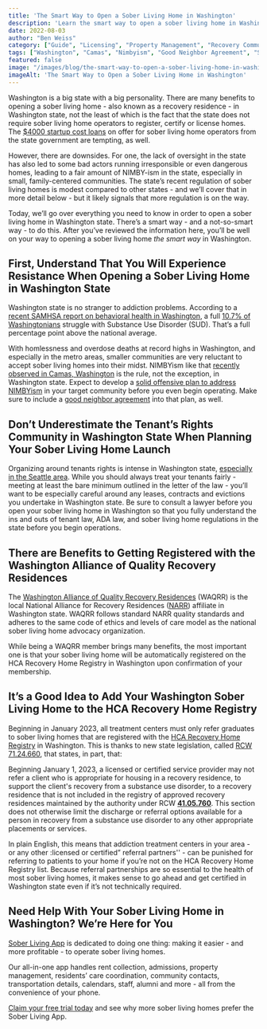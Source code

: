 ```yaml
---
title: 'The Smart Way to Open a Sober Living Home in Washington'
description: 'Learn the smart way to open a sober living home in Washington (WA). Get key insights & strategies (Aug 2022 guide).'
date: 2022-08-03
author: "Ben Weiss"
category: ["Guide", "Licensing", "Property Management", "Recovery Community", "Regulations", "Sober Living Management"]
tags: ["Washington", "Camas", "Nimbyism", "Good Neighbor Agreement", "Seattle", "Tenants Rights", "Landlord Law", "Evictions", "Waqrr", "Hca Recovery Home Registry"]
featured: false
image: "/images/blog/the-smart-way-to-open-a-sober-living-home-in-washington.jpg"
imageAlt: 'The Smart Way to Open a Sober Living Home in Washington'
---
```


Washington is a big state with a big personality. There are many benefits to opening a sober living home - also known as a recovery residence - in Washington state, not the least of which is the fact that the state does not require sober living home operators to register, certify or license homes. The [$4000 startup cost loans](<https://www.hca.wa.gov/assets/program/operating-loan-for-recovery-residence-form.pdf>) on offer for sober living home operators from the state government are tempting, as well. 

However, there are downsides. For one, the lack of oversight in the state has also led to some bad actors running irresponsible or even dangerous homes, leading to a fair amount of NIMBY-ism in the state, especially in small, family-centered communities. The state’s recent regulation of sober living homes is modest compared to other states - and we’ll cover that in more detail below - but it likely signals that more regulation is on the way. 

Today, we’ll go over everything you need to know in order to open a sober living home in Washington state. There’s a smart way - and a not-so-smart way - to do this. After you’ve reviewed the information here, you’ll be well on your way to opening a sober living home _the smart way_ in Washington. 

## First, Understand That You Will Experience Resistance When Opening a Sober Living Home in Washington State

Washington state is no stranger to addiction problems. According to a [recent SAMHSA report on behavioral health in Washington](<https://www.samhsa.gov/data/sites/default/files/reports/rpt32864/Washington-BH-Barometer_Volume6.pdf>), a full [10.7% of Washingtonians](<https://www.recoverycafecc.org/about-us>) struggle with Substance Use Disorder (SUD). That’s a full percentage point above the national average. 

With homlessness and overdose deaths at record highs in Washington, and especially in the metro areas, smaller communities are very reluctant to accept sober living homes into their midst. NIMBYism like that [recently observed in Camas, Washington](<https://www.camaspostrecord.com/news/2022/apr/07/camas-move-to-limit-drug-rehabs-and-sober-living-homes-risks-violating-law/>) is the rule, not the exception, in Washington state. Expect to develop a [solid offensive plan to address NIMBYism](<https://soberlivingapp.com/sober-living-app-blog/2019/11/19/dealing-with-nimbys-at-your-sober-living-housenbsp>) in your target community before you even begin operating. Make sure to include a [good neighbor agreement](<https://soberlivingapp.com/sober-living-app-blog/2021/9/21/how-to-write-an-awesome-good-neighbor-agreement-for-your-sober-living-home>) into that plan, as well. 

## Don’t Underestimate the Tenant’s Rights Community in Washington State When Planning Your Sober Living Home Launch

Organizing around tenants rights is intense in Washington state, [especially in the Seattle area](<https://www.seattletimes.com/seattle-news/homeless/for-tenants-living-in-transitional-housing-here-are-some-helpful-things-to-know/>). While you should always treat your tenants fairly - meeting at least the bare minimum outlined in the letter of the law - you’ll want to be especially careful around any leases, contracts and evictions you undertake in Washington state. Be sure to consult a lawyer before you open your sober living home in Washington so that you fully understand the ins and outs of tenant law, ADA law, and sober living home regulations in the state before you begin operations.

## There are Benefits to Getting Registered with the Washington Alliance of Quality Recovery Residences

The [Washington Alliance of Quality Recovery Residences](<https://www.waqrr.org/>) (WAQRR) is the local National Alliance for Recovery Residences ([NARR](<https://narronline.org/>)) affiliate in Washington state. WAQRR follows standard NARR quality standards and adheres to the same code of ethics and levels of care model as the national sober living home advocacy organization. 

While being a WAQRR member brings many benefits, the most important one is that your sober living home will be automatically registered on the HCA Recovery Home Registry in Washington upon confirmation of your membership. 

## It’s a Good Idea to Add Your Washington Sober Living Home to the HCA Recovery Home Registry

Beginning in January 2023, all treatment centers must only refer graduates to sober living homes that are registered with the [HCA Recovery Home Registry](<https://hca-tableau.watech.wa.gov/t/51/views/ResidenceOxfordHouseLocations/Dashboard?%3AisGuestRedirectFromVizportal=y&%3Aembed=y>) in Washington. This is thanks to new state legislation, called [RCW 71.24.660](<https://app.leg.wa.gov/RCW/default.aspx?cite=71.24.660>), that states, in part, that: 

Beginning January 1, 2023, a licensed or certified service provider may not refer a client who is appropriate for housing in a recovery residence, to support the client's recovery from a substance use disorder, to a recovery residence that is not included in the registry of approved recovery residences maintained by the authority under RCW [**41.05.760**](<http://app.leg.wa.gov/RCW/default.aspx?cite=41.05.760>). This section does not otherwise limit the discharge or referral options available for a person in recovery from a substance use disorder to any other appropriate placements or services.

In plain English, this means that addiction treatment centers in your area - or any other :licensed or certified” referral partners'' - can be punished for referring to patients to your home if you’re not on the HCA Recovery Home Registry list. Because referral partnerships are so essential to the health of most sober living homes, it makes sense to go ahead and get certified in Washington state even if it’s not technically required.

## Need Help With Your Sober Living Home in Washington? We’re Here for You

[Sober Living App](</>) is dedicated to doing one thing: making it easier - and more profitable - to operate sober living homes. 

Our all-in-one app handles rent collection, admissions, property management, residents’ care coordination, community contacts, transportation details, calendars, staff, alumni and more - all from the convenience of your phone. 

[Claim your free trial today](<https://behavehealth.com/get-started>) and see why more sober living homes prefer the Sober Living App.